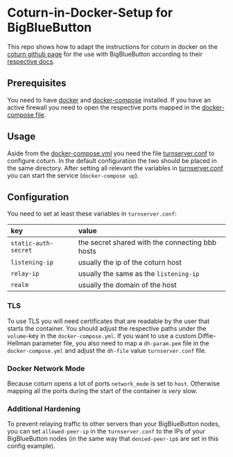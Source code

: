 # Coturn-in-Docker-Setup for BigBlueButton

This repo shows how to adapt the instructions for coturn in docker on the
[coturn github page](https://github.com/coturn/coturn/tree/docker/4.5.2-r14/docker)
for the use with BigBlueButton according to their
[respective docs](https://docs.bigbluebutton.org/admin/setup-turn-server.html).

## Prerequisites

You need to have [docker](https://www.docker.com/) and [docker-compose](https://docs.docker.com/compose/) installed.
If you have an active firewall you need to open the respective ports mapped in the [docker-compose file](docker-compose.yml).

## Usage

Aside from the [docker-compose.yml](docker-compose.yml) you need the file [turnserver.conf](turnserver.conf)
to configure coturn.
In the default configuration the two should be placed in the same directory.
After setting all relevant the variables in [turnserver.conf](turnserver.conf) you can start the service (`docker-compose up`).

## Configuration

You need to set at least these variables in `turnserver.conf`:

| key | value|
|:--|:--|
| `static-auth-secret` | the secret shared with the connecting bbb hosts |
| `listening-ip` | usually the ip of the coturn host  |
| `relay-ip` | usually the same as the `listening-ip` |
| `realm` | usually the domain of the host |

### TLS

To use TLS you will need certificates that are readable by the user that starts the container.
You should adjust the respective paths under the `volume`-key in the `docker-compose.yml`.
If you want to use a custom Diffie-Hellman parameter file, you also need to map a `dh-param.pem` file
in the `docker-compose.yml` and adjust the `dh-file` value `turnserver.conf` file.

### Docker Network Mode

Because coturn opens a lot of ports `network_mode` is set to `host`.
Otherwise mapping all the ports during the start of the container is _very_ slow.

### Additional Hardening

To prevent relaying traffic to other servers than your BigBlueButton nodes,
you can set `allowed-peer-ip` in the `turnserver.conf` to the IPs of your BigBlueButton nodes
(in the same way that `denied-peer-ip`s are set in this config example).

